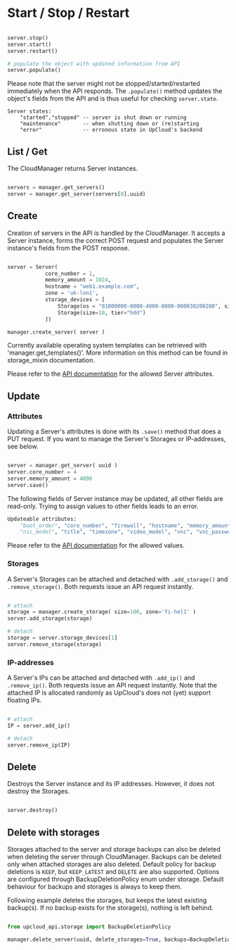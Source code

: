 

# Start / Stop / Restart

```python

server.stop()
server.start()
server.restart()

# populate the object with updated information from API
server.populate()

```

Please note that the server might not be stopped/started/restarted immediately when the API responds. The `.populate()` method updates the object's fields from the API and is thus useful for checking `server.state`.

```
Server states:
	"started","stopped" -- server is shut down or running
	"maintenance" 		-- when shutting down or (re)starting
	"error" 			-- erronous state in UpCloud's backend
```



## List / Get

The CloudManager returns Server instances.

```python

servers = manager.get_servers()
server = manager.get_server(servers[0].uuid)

```

## Create

Creation of servers in the API is handled by the CloudManager. It accepts a Server instance, forms the correct POST request and populates the Server instance's fields from the POST response.

```python

server = Server(
			core_number = 1,
			memory_amount = 1024,
			hostname = "web1.example.com",
			zone = 'uk-lon1',
			storage_devices = [
				Storage(os = "01000000-0000-4000-8000-000030200200", size=10),
				Storage(size=10, tier="hdd")
			])

manager.create_server( server )

```

Currently available operating system templates can be retrieved with 'manager.get_templates()'. More information on this method can be found in storage_mixin documentation.

Please refer to the [API documentation](https://developers.upcloud.com/1.3/8-servers/#modify-server) for the allowed Server attributes.

## Update

### Attributes

Updating a Server's attributes is done with its `.save()` method that does a PUT request. If you want to manage the Server's Storages or IP-addresses, see below.

```python

server = manager.get_server( uuid )
server.core_number = 4
server.memory_amount = 4096
server.save()

```

The following fields of Server instance may be updated, all other fields are read-only. Trying to assign values to other fields leads to an error.

```python
Updateable attributes:
	"boot_order", "core_number", "firewall", "hostname", "memory_amount",
	"nic_model", "title", "timezone", "video_model", "vnc", "vnc_password"
```

Please refer to the [API documentation](https://developers.upcloud.com/1.3/8-servers/#modify-server) for the allowed values.

### Storages

A Server's Storages can be attached and detached with `.add_storage()` and `.remove_storage()`. Both requests issue an API request instantly.

```python

# attach
storage = manager.create_storage( size=100, zone='fi-hel1' )
server.add_storage(storage)

# detach
storage = server.storage_devices[1]
server.remove_storage(storage)

```

### IP-addresses

A Server's IPs can be attached and detached with `.add_ip()` and `.remove_ip()`. Both requests issue an API request instantly. Note that the attached IP is allocated randomly as UpCloud's does not (yet) support floating IPs.

```python

# attach
IP = server.add_ip()

# detach
server.remove_ip(IP)

```

## Delete

Destroys the Server instance and its IP addresses. However, it does not destroy the Storages.

```python

server.destroy()

```

## Delete with storages

Storages attached to the server and storage backups can also be deleted when deleting the server through CloudManager.
Backups can be deleted only when attached storages are also deleted. Default policy for backup deletions is
`KEEP`, but `KEEP_LATEST` and `DELETE` are also supported. Options are configured through BackupDeletionPolicy enum
under storage. Default behaviour for backups and storages is always to keep them.

Following example deletes the storages, but keeps the latest existing backup(s). If no backup exists for the storage(s),
nothing is left behind.

```python

from upcloud_api.storage import BackupDeletionPolicy

manager.delete_server(uuid, delete_storages=True, backups=BackupDeletionPolicy.KEEP_LATEST)

```
